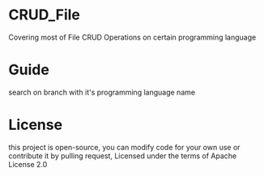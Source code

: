 # CRUD_File
Covering most of File CRUD Operations on certain programming language

# Guide
search on branch with it's programming language name

# License
this project is open-source, you can modify code for your own use or contribute it by pulling request, Licensed under the terms of Apache License 2.0
